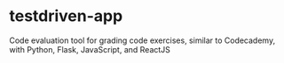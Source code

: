 # testdriven-app
Code evaluation tool for grading code exercises, similar to Codecademy, with Python, Flask, JavaScript, and ReactJS
